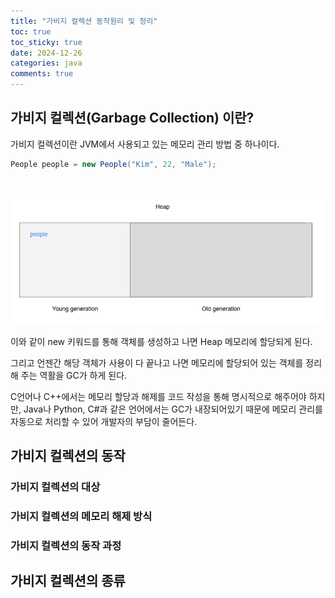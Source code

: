 ```yaml
---
title: "가비지 컬렉션 동작원리 및 정리"
toc: true
toc_sticky: true
date: 2024-12-26
categories: java
comments: true
---
```


## 가비지 컬렉션(Garbage Collection) 이란?
가비지 컬렉션이란 JVM에서 사용되고 있는 메모리 관리 방법 중 하나이다.

```java
People people = new People("Kim", 22, "Male");
```
<br/>
<p style="width:100%">
	<img src = "/assets/images/language/java/gc/gc1.png">
</p>

이와 같이 new 키워드를 통해 객체를 생성하고 나면 Heap 메모리에 할당되게 된다.

그리고 언젠간 해당 객체가 사용이 다 끝나고 나면 메모리에 할당되어 있는 객체를 정리 해 주는 역활을 GC가 하게 된다.

C언어나 C++에서는 메모리 할당과 해제를 코드 작성을 통해 명시적으로 해주어야 하지만, Java나 Python, C#과 같은 언어에서는 GC가 내장되어있기 때문에 메모리 관리를 자동으로 처리할 수 있어 개발자의 부담이 줄어든다.

## 가비지 컬렉션의 동작
### 가비지 컬렉션의 대상
### 가비지 컬렉션의 메모리 해제 방식
### 가비지 컬렉션의 동작 과정


## 가비지 컬렉션의 종류